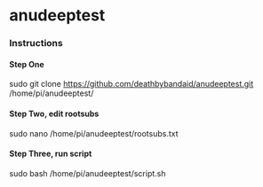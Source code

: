 # anudeeptest

### Instructions

#### Step One

sudo git clone https://github.com/deathbybandaid/anudeeptest.git /home/pi/anudeeptest/

#### Step Two, edit rootsubs

sudo nano /home/pi/anudeeptest/rootsubs.txt

#### Step Three, run script

sudo bash /home/pi/anudeeptest/script.sh
